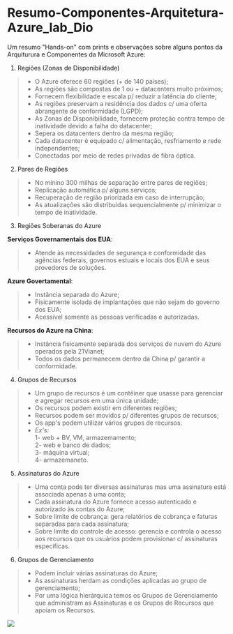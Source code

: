 # Resumo-Componentes-Arquitetura-Azure_lab_Dio
Um resumo "Hands-on" com prints e observações sobre alguns pontos da Arquiturura e Componentes da Microsoft Azure:

1. Regiões (Zonas de Disponibilidade)
> - O Azure oferece 60 regiões (+ de 140 países);
> - As regiões são compostas de 1 ou + datacenters muito próximos;
> - Fornecem flexibilidade e escala p/ reduzir  a latência do cliente;
> - As regiões preservam a residência dos dados c/ uma oferta abrangente de conformidade (LGPD);
> - As Zonas de Disponibilidade, fornecem proteção contra tempo de inatividade devido a falha do datacenter;
> - Sepera os datacenters dentro da mesma região;
> - Cada datacenter é equipado c/ alimentação, resfriamento e rede independentes;
> - Conectadas por meio de redes privadas de fibra óptica.

2. Pares de Regiões
> - No mínino 300 milhas de separação entre pares de regiões;
> - Replicação automática p/ alguns serviços;
> - Recuperação de região priorizada em caso de interrupção;
> - As atualizações são distribuídas sequencialmente p/ minimizar o tempo de inatividade.

3. Regiões Soberanas do Azure

**Serviços Governamentais dos EUA**:
> - Atende às necessidades de segurança e conformidade das agências federais, governos estuais e locais dos EUA e seus provedores de soluções.

**Azure Govertamental**:
> - Instância separada do Azure;
> - Fisicamente isolada de implantações que não sejam do governo dos EUA;
> - Acessível somente as pessoas verificadas e autorizadas.

**Recursos do Azure na China**:
> - Instãncia fisicamente separada dos serviços de nuvem do Azure operados pela 21Vianet;
> - Todos os dados permanecem dentro da China p/ garantir a conformidade.

4. Grupos de Recursos
> - Um grupo de recursos é um contêiner que usasse para gerenciar e agregar recursos em uma única unidade;
> - Os recursos podem existir em diferentes regiões;
> - Recursos podem ser movidos p/ diferentes grupos de recursos;
> - Os app's podem utilizar vários grupos de recursos.
> - *Ex's:*<br>
1- web + BV, VM, armazemamento;<br>
2- web e banco de dados;<br>
3- máquina virtual;<br>
4- armazemaneto.

5. Assinaturas do Azure
> - Uma conta pode ter diversas assinaturas mas uma assinatura está associada apenas à uma conta;
> - Cada assinatura do Azure fornece acesso autenticado e autorizado às contas do Azure;
> - Sobre limite de cobrança: gera relatórios de cobrança e faturas separadas para cada assinatura;
> - Sobre limite do controle de acesso: gerencia e controla o acesso aos recursos que os usuários podem provisionar c/ assinaturas específicas.

6. Grupos de Gerenciamento
> - Podem incluir várias assinaturas do Azure;
> - As assinaturas herdam as condições aplicadas ao grupo de gerenciamento;
> - Por uma lógica hierárquica temos os Grupos de Gerenciamento que administram as Assinaturas e os Grupos de Recursos que apoiam os Recursos.

<img src="/imagens/Lab-Dio/1_Explorando-datacenters-globais-Microsoft.png">


